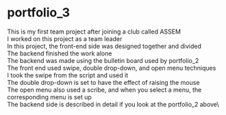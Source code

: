 # portfolio_3
This is my first team project after joining a club called ASSEM\
I worked on this project as a team leader\
In this project, the front-end side was designed together and divided\
The backend finished the work alone\
The backend was made using the bulletin board used by portfolio_2\
The front end used swipe, double drop-down, and open menu techniques\
I took the swipe from the script and used it\
The double drop-down is set to have the effect of raising the mouse\
The open menu also used a scribe, and when you select a menu, the corresponding menu is set up\
The backend side is described in detail if you look at the portfolio_2 above\

